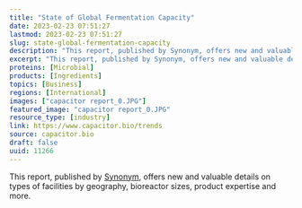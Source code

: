 ```yaml
---
title: "State of Global Fermentation Capacity"
date: 2023-02-23 07:51:27
lastmod: 2023-02-23 07:51:27
slug: state-global-fermentation-capacity
description: "This report, published by Synonym, offers new and valuable details on types of facilities by geography, bioreactor sizes, product expertise and more."
excerpt: "This report, published by Synonym, offers new and valuable details on types of facilities by geography, bioreactor sizes, product expertise and more."
proteins: [Microbial]
products: [Ingredients]
topics: [Business]
regions: [International]
images: ["capacitor report_0.JPG"]
featured_image: "capacitor report_0.JPG"
resource_type: [industry]
link: https://www.capacitor.bio/trends
source: capacitor.bio
draft: false
uuid: 11266
---
```

This report, published by [Synonym](https://synonym.bio/), offers new
and valuable details on types of facilities by geography, bioreactor
sizes, product expertise and more.
